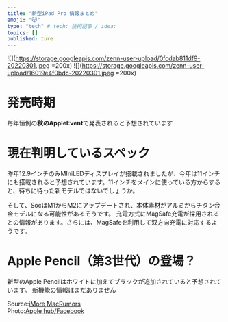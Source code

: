 ```yaml
---
title: "新型iPad Pro 情報まとめ"
emoji: "😽"
type: "tech" # tech: 技術記事 / idea: 
topics: []
published: ture
---
```

![](https://storage.googleapis.com/zenn-user-upload/0fcdab811df9-20220301.jpeg =200x)
![](https://storage.googleapis.com/zenn-user-upload/16019e4f0bdc-20220301.jpeg =200x)
# 発売時期
毎年恒例の**秋のAppleEvent**で発表されると予想されています

# 現在判明しているスペック
昨年12.9インチのみMIniLEDディスプレイが搭載されましたが、今年は11インチにも搭載されると予想されています。11インチをメインに使っている方からすると、待ちに待った新モデルではないでしょうか。

そして、SocはM1からM2にアップデートされ、本体素材がアルミからチタン合金モデルになる可能性があるそうです。
充電方式にMagSafe充電が採用されるとの情報があります。さらには、MagSafeを利用して双方向充電に対応するようです。


# Apple Pencil（第3世代）の登場？
新型のApple Pencilはホワイトに加えてブラックが追加されていると予想されています。
新機能の情報はまだありません



Source:[iMore](https://www.imore.com/new-apple-pencil-picture-leak-what-does-it-mean),[MacRumors](https://www.macrumors.com/guide/2022-ipad-pro/)  
Photo:[Apple hub/Facebook](https://www.facebook.com/theapplehubofficial/photos/4655385827848933)
